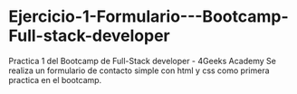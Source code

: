 # Ejercicio-1-Formulario---Bootcamp-Full-stack-developer
Practica 1 del Bootcamp de Full-Stack developer - 4Geeks Academy
Se realiza un formulario de contacto simple con html y css como primera practica en el bootcamp.
